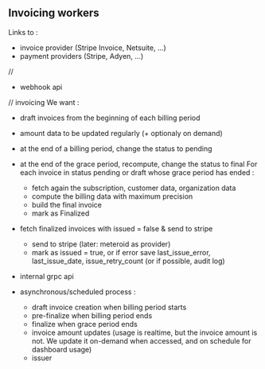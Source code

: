 ## Invoicing workers

Links to :

- invoice provider (Stripe Invoice, Netsuite, ...)
- payment providers (Stripe, Adyen, ...)

//

- webhook api

// invoicing
We want :

- draft invoices from the beginning of each billing period

- amount data to be updated regularly (+ optionaly on demand)

- at the end of a billing period, change the status to pending

- at the end of the grace period, recompute, change the status to final
  For each invoice in status pending or draft whose grace period has ended :

  - fetch again the subscription, customer data, organization data
  - compute the billing data with maximum precision
  - build the final invoice
  - mark as Finalized

- fetch finalized invoices with issued = false & send to stripe

  - send to stripe (later: meteroid as provider)
  - mark as issued = true, or if error save last_issue_error, last_issue_date, issue_retry_count (or if possible, audit log)

- internal grpc api
- asynchronous/scheduled process :
  - draft invoice creation when billing period starts
  - pre-finalize when billing period ends
  - finalize when grace period ends
  - invoice amount updates (usage is realtime, but the invoice amount is not. We update it on-demand when accessed, and on schedule for dashboard usage)
  - issuer
